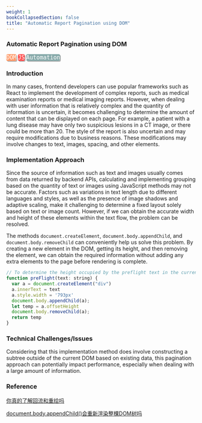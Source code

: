 ```yaml
---
weight: 1
bookCollapsedSection: false
title: "Automatic Report Pagination using DOM"
---
```

### **Automatic Report Pagination using DOM**

<kbd style='background-color:#FF9B6A;box-shadow:2px 2px rgba(0,0,0,0.3); color:white; border-color:#FF9B6A; border-radius: 4px; font-size: 15px'>DOM</kbd> <kbd style='background-color:#FF5151;box-shadow:2px 2px rgba(0,0,0,0.3); color:white; border-color:#FF5151; border-radius: 4px ; font-size: 15px'>JS</kbd> <kbd style='background-color:#87AAAA;box-shadow:2px 2px rgba(0,0,0,0.3); color:white; border-color:#87AAAA; border-radius: 4px ; font-size: 15px'>Automation</kbd>



### **Introduction**

In many cases, frontend developers can use popular frameworks such as React to implement the development of complex reports, such as medical examination reports or medical imaging reports. However, when dealing with user information that is relatively complex and the quantity of information is uncertain, it becomes challenging to determine the amount of content that can be displayed on each page. For example, a patient with a lung disease may have only two suspicious lesions in a CT image, or there could be more than 20. The style of the report is also uncertain and may require modifications due to business reasons. These modifications may involve changes to text, images, spacing, and other elements.

### **Implementation Approach**

Since the source of information such as text and images usually comes from data returned by backend APIs, calculating and implementing grouping based on the quantity of text or images using JavaScript methods may not be accurate. Factors such as variations in text length due to different languages and styles, as well as the presence of image shadows and adaptive scaling, make it challenging to determine a fixed layout solely based on text or image count. However, if we can obtain the accurate width and height of these elements within the text flow, the problem can be resolved.

The methods `document.createElement`, `document.body.appendChild`, and `document.body.removeChild` can conveniently help us solve this problem. By creating a new element in the DOM, getting its height, and then removing the element, we can obtain the required information without adding any extra elements to the page before rendering is complete.

```js
// To determine the height occupied by the preflight text in the current format, we can set the necessary styles in advance for the simulated new element, "a," to ensure the accuracy of the measured property (height).
function preFlight(text: string) {
  var a = document.createElement("div")
  a.innerText = text
  a.style.width = '793px'
  document.body.appendChild(a);
  let temp = a.offsetHeight
  document.body.removeChild(a);
  return temp
}
```

### **Technical Challenges/Issues**

Considering that this implementation method does involve constructing a subtree outside of the current DOM based on existing data, this pagination approach can potentially impact performance, especially when dealing with a large amount of information.

### Reference

[你真的了解回流和重绘吗](https://segmentfault.com/a/1190000017329980)

[document.body.appendChild()会重新渲染整棵DOM树吗](https://segmentfault.com/q/1010000013551201)











